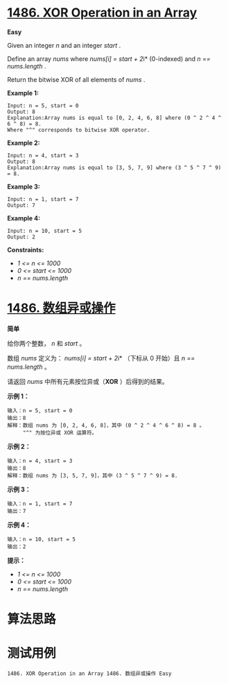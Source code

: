 # [1486. XOR Operation in an Array][enTitle]

**Easy**

Given an integer  *n*  and an integer  *start* .

Define an array  *nums*  where  *nums[i] = start + 2*i*  (0-indexed) and  *n == nums.length* .

Return the bitwise XOR of all elements of  *nums* .



**Example 1:** 

```
Input: n = 5, start = 0
Output: 8
Explanation:Array nums is equal to [0, 2, 4, 6, 8] where (0 ^ 2 ^ 4 ^ 6 ^ 8) = 8.
Where "^" corresponds to bitwise XOR operator.

```

**Example 2:** 

```
Input: n = 4, start = 3
Output: 8
Explanation:Array nums is equal to [3, 5, 7, 9] where (3 ^ 5 ^ 7 ^ 9) = 8.
```

**Example 3:** 

```
Input: n = 1, start = 7
Output: 7

```

**Example 4:** 

```
Input: n = 10, start = 5
Output: 2

```



**Constraints:** 

-  *1 <= n <= 1000*  
-  *0 <= start <= 1000*  
-  *n == nums.length* 


# [1486. 数组异或操作][cnTitle]

**简单**

给你两个整数， *n*  和  *start*  。

数组  *nums*  定义为： *nums[i] = start + 2*i* （下标从 0 开始）且  *n == nums.length*  。

请返回  *nums*  中所有元素按位异或（**XOR** ）后得到的结果。



**示例 1：** 

```
输入：n = 5, start = 0
输出：8
解释：数组 nums 为 [0, 2, 4, 6, 8]，其中 (0 ^ 2 ^ 4 ^ 6 ^ 8) = 8 。
     "^" 为按位异或 XOR 运算符。

```

**示例 2：** 

```
输入：n = 4, start = 3
输出：8
解释：数组 nums 为 [3, 5, 7, 9]，其中 (3 ^ 5 ^ 7 ^ 9) = 8.
```

**示例 3：** 

```
输入：n = 1, start = 7
输出：7

```

**示例 4：** 

```
输入：n = 10, start = 5
输出：2

```



**提示：** 

-  *1 <= n <= 1000*  
-  *0 <= start <= 1000*  
-  *n == nums.length* 




# 算法思路

# 测试用例
```
1486. XOR Operation in an Array 1486. 数组异或操作 Easy
```

[enTitle]: https://leetcode.com/problems/xor-operation-in-an-array/
[cnTitle]: https://leetcode-cn.com/problems/xor-operation-in-an-array/
